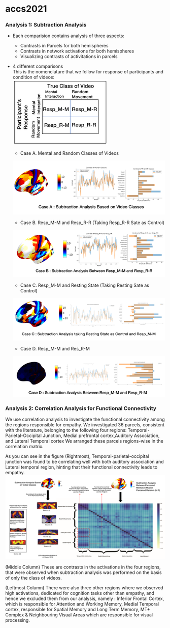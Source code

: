# accs2021

### Analysis 1: Subtraction Analysis 
- Each comparision contains analysis of three aspects:
  - Contrasts in Parcels for both hemispheres
  - Contrasts in network activations for both hemispheres
  - Visualizing contrasts of activitations in parcels
  
- 4 different comparisons <br/> 
This is the nomenclature that we follow for response of participants and condition of videos:<br/>
![Nomenclature](images/nomen.PNG?raw=true "Nomenclature")
  - Case A. Mental and Random Classes of Videos
  
  ![Case A](images/A.PNG?raw=true "Case A")
  
  - Case B. Resp_M-M and Resp_R-R (Taking Resp_R-R Sate as Control)
  
  ![Case A](images/BI.PNG?raw=true "Case B")
  
  - Case C. Resp_M-M and Resting State (Taking Resting Sate as Control)
  
  ![Case C](images/C.PNG?raw=true "Case C")
  
  - Case D. Resp_M-M and Res_R-M 
  
  ![Case D](images/D.PNG?raw=true "Case D")
  
  
### Analysis 2: Correlation Analysis for Functional Connectivity
We use correlation analysis to investigate the functional connectivity among the regions responsible for empathy. We investigated 36 parcels, consistent with the literature, belonging to the following four regions: Temporal-Parietal-Occipital Junction, Medial prefrontal cortex,Auditory Association, and Lateral Temporal cortex
We arranged these parcels regions-wise in the correlation matrix.

As you can see in the figure (Rightmost), Temporal-parietal-occipital junction was found to be correlating well with both auditory association and Lateral temporal region, hinting that their functional connectivity leads to empathy.
![FC](images/fc.PNG?raw=true "Functional Connectivity Analysis")

(Middle Column) These are contrasts in the activations in the four regions, that were observed when subtraction analysis was performed on the basis of only the class of videos.

(Leftmost Column) There were also three other regions where we observed high activations, dedicated for cognition tasks other than empathy, and hence we excluded them from our analysis, namely : 
Inferior Frontal Cortex, which is responsible for Attention and Working Memory, Medial Temporal cortex, responsible for Spatial Memory and Long Term Memory, MT+ Complex & Neighbouring Visual Areas which are responsible for visual processing. 
